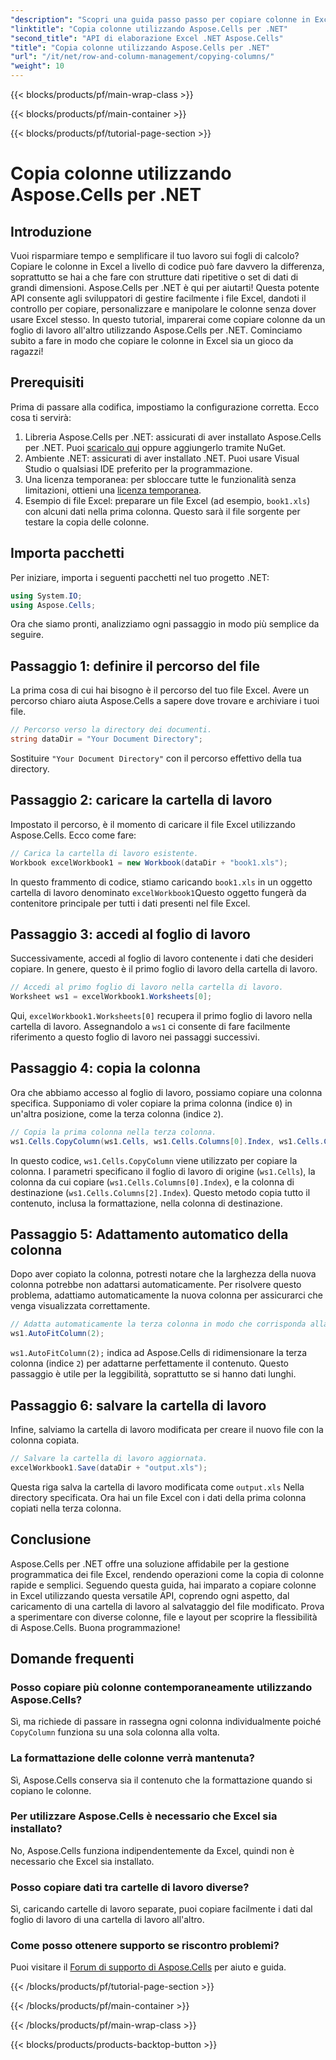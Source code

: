```yaml
---
"description": "Scopri una guida passo passo per copiare colonne in Excel utilizzando Aspose.Cells per .NET. Semplifica le tue attività sui dati con istruzioni chiare."
"linktitle": "Copia colonne utilizzando Aspose.Cells per .NET"
"second_title": "API di elaborazione Excel .NET Aspose.Cells"
"title": "Copia colonne utilizzando Aspose.Cells per .NET"
"url": "/it/net/row-and-column-management/copying-columns/"
"weight": 10
---
```


{{< blocks/products/pf/main-wrap-class >}}

{{< blocks/products/pf/main-container >}}

{{< blocks/products/pf/tutorial-page-section >}}

# Copia colonne utilizzando Aspose.Cells per .NET

## Introduzione
Vuoi risparmiare tempo e semplificare il tuo lavoro sui fogli di calcolo? Copiare le colonne in Excel a livello di codice può fare davvero la differenza, soprattutto se hai a che fare con strutture dati ripetitive o set di dati di grandi dimensioni. Aspose.Cells per .NET è qui per aiutarti! Questa potente API consente agli sviluppatori di gestire facilmente i file Excel, dandoti il controllo per copiare, personalizzare e manipolare le colonne senza dover usare Excel stesso. In questo tutorial, imparerai come copiare colonne da un foglio di lavoro all'altro utilizzando Aspose.Cells per .NET. 
Cominciamo subito a fare in modo che copiare le colonne in Excel sia un gioco da ragazzi!
## Prerequisiti
Prima di passare alla codifica, impostiamo la configurazione corretta. Ecco cosa ti servirà:
1. Libreria Aspose.Cells per .NET: assicurati di aver installato Aspose.Cells per .NET. Puoi [scaricalo qui](https://releases.aspose.com/cells/net/) oppure aggiungerlo tramite NuGet.
2. Ambiente .NET: assicurati di aver installato .NET. Puoi usare Visual Studio o qualsiasi IDE preferito per la programmazione.
3. Una licenza temporanea: per sbloccare tutte le funzionalità senza limitazioni, ottieni una [licenza temporanea](https://purchase.aspose.com/temporary-license/).
4. Esempio di file Excel: preparare un file Excel (ad esempio, `book1.xls`) con alcuni dati nella prima colonna. Questo sarà il file sorgente per testare la copia delle colonne.
## Importa pacchetti
Per iniziare, importa i seguenti pacchetti nel tuo progetto .NET:
```csharp
using System.IO;
using Aspose.Cells;
```
Ora che siamo pronti, analizziamo ogni passaggio in modo più semplice da seguire.
## Passaggio 1: definire il percorso del file
La prima cosa di cui hai bisogno è il percorso del tuo file Excel. Avere un percorso chiaro aiuta Aspose.Cells a sapere dove trovare e archiviare i tuoi file.
```csharp
// Percorso verso la directory dei documenti.
string dataDir = "Your Document Directory";
```
Sostituire `"Your Document Directory"` con il percorso effettivo della tua directory.
## Passaggio 2: caricare la cartella di lavoro
Impostato il percorso, è il momento di caricare il file Excel utilizzando Aspose.Cells. Ecco come fare:
```csharp
// Carica la cartella di lavoro esistente.
Workbook excelWorkbook1 = new Workbook(dataDir + "book1.xls");
```
In questo frammento di codice, stiamo caricando `book1.xls` in un oggetto cartella di lavoro denominato `excelWorkbook1`Questo oggetto fungerà da contenitore principale per tutti i dati presenti nel file Excel.
## Passaggio 3: accedi al foglio di lavoro
Successivamente, accedi al foglio di lavoro contenente i dati che desideri copiare. In genere, questo è il primo foglio di lavoro della cartella di lavoro.
```csharp
// Accedi al primo foglio di lavoro nella cartella di lavoro.
Worksheet ws1 = excelWorkbook1.Worksheets[0];
```
Qui, `excelWorkbook1.Worksheets[0]` recupera il primo foglio di lavoro nella cartella di lavoro. Assegnandolo a `ws1` ci consente di fare facilmente riferimento a questo foglio di lavoro nei passaggi successivi.
## Passaggio 4: copia la colonna
Ora che abbiamo accesso al foglio di lavoro, possiamo copiare una colonna specifica. Supponiamo di voler copiare la prima colonna (indice `0`) in un'altra posizione, come la terza colonna (indice `2`).
```csharp
// Copia la prima colonna nella terza colonna.
ws1.Cells.CopyColumn(ws1.Cells, ws1.Cells.Columns[0].Index, ws1.Cells.Columns[2].Index);
```
In questo codice, `ws1.Cells.CopyColumn` viene utilizzato per copiare la colonna. I parametri specificano il foglio di lavoro di origine (`ws1.Cells`), la colonna da cui copiare (`ws1.Cells.Columns[0].Index`), e la colonna di destinazione (`ws1.Cells.Columns[2].Index`). Questo metodo copia tutto il contenuto, inclusa la formattazione, nella colonna di destinazione.
## Passaggio 5: Adattamento automatico della colonna
Dopo aver copiato la colonna, potresti notare che la larghezza della nuova colonna potrebbe non adattarsi automaticamente. Per risolvere questo problema, adattiamo automaticamente la nuova colonna per assicurarci che venga visualizzata correttamente.
```csharp
// Adatta automaticamente la terza colonna in modo che corrisponda alla larghezza del contenuto.
ws1.AutoFitColumn(2);
```
`ws1.AutoFitColumn(2);` indica ad Aspose.Cells di ridimensionare la terza colonna (indice `2`) per adattarne perfettamente il contenuto. Questo passaggio è utile per la leggibilità, soprattutto se si hanno dati lunghi.
## Passaggio 6: salvare la cartella di lavoro
Infine, salviamo la cartella di lavoro modificata per creare il nuovo file con la colonna copiata. 
```csharp
// Salvare la cartella di lavoro aggiornata.
excelWorkbook1.Save(dataDir + "output.xls");
```
Questa riga salva la cartella di lavoro modificata come `output.xls` Nella directory specificata. Ora hai un file Excel con i dati della prima colonna copiati nella terza colonna.
## Conclusione
Aspose.Cells per .NET offre una soluzione affidabile per la gestione programmatica dei file Excel, rendendo operazioni come la copia di colonne rapide e semplici. Seguendo questa guida, hai imparato a copiare colonne in Excel utilizzando questa versatile API, coprendo ogni aspetto, dal caricamento di una cartella di lavoro al salvataggio del file modificato. Prova a sperimentare con diverse colonne, file e layout per scoprire la flessibilità di Aspose.Cells. Buona programmazione!
## Domande frequenti
### Posso copiare più colonne contemporaneamente utilizzando Aspose.Cells?  
Sì, ma richiede di passare in rassegna ogni colonna individualmente poiché `CopyColumn` funziona su una sola colonna alla volta. 
### La formattazione delle colonne verrà mantenuta?  
Sì, Aspose.Cells conserva sia il contenuto che la formattazione quando si copiano le colonne.
### Per utilizzare Aspose.Cells è necessario che Excel sia installato?  
No, Aspose.Cells funziona indipendentemente da Excel, quindi non è necessario che Excel sia installato.
### Posso copiare dati tra cartelle di lavoro diverse?  
Sì, caricando cartelle di lavoro separate, puoi copiare facilmente i dati dal foglio di lavoro di una cartella di lavoro all'altro.
### Come posso ottenere supporto se riscontro problemi?  
Puoi visitare il [Forum di supporto di Aspose.Cells](https://forum.aspose.com/c/cells/9) per aiuto e guida.

{{< /blocks/products/pf/tutorial-page-section >}}

{{< /blocks/products/pf/main-container >}}

{{< /blocks/products/pf/main-wrap-class >}}

{{< blocks/products/products-backtop-button >}}